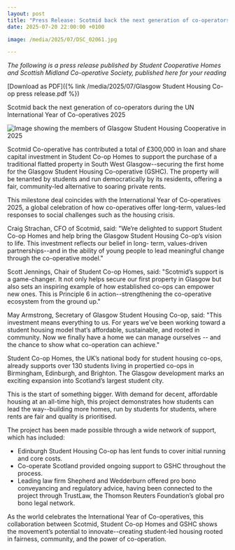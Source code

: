 ```yaml
---
layout: post
title: "Press Release: Scotmid back the next generation of co-operators during the UN International Year of Co-operatives 2025"
date: 2025-07-20 22:00:00 +0100

image: /media/2025/07/DSC_02061.jpg

---
```


*The following is a press release published by Student Cooperative Homes and Scottish Midland Co-operative Society, published here for your reading*

[Download as PDF]({% link /media/2025/07/Glasgow Student Housing Co-op press release.pdf %})
 
Scotmid back the next generation of co-operators during the UN International Year of Co-operatives 2025 

![Image showing the members of Glasgow Student Housing Cooperative in 2025](/media/2025/07/DSC_02061.jpg "Back row: Aidan Ferrier, Rachel Lyndon, Amrou Motawa Front row: Emil Carr-Ross, Christopher Fleming, May Armstrong")

Scotmid Co-operative has contributed a total of £300,000 in loan and share capital investment in Student Co-op Homes to support the purchase of a traditional flatted property in South West Glasgow--securing the first home for the Glasgow Student Housing Co-operative (GSHC). The property will be tenanted by students and run democratically by its residents, offering a fair, community-led alternative to soaring private rents. 

This milestone deal coincides with the International Year of Co-operatives 2025, a global celebration of how co-operatives offer long-term, values-led responses to social challenges such as the housing crisis. 

Craig Strachan, CFO of Scotmid, said: "We’re delighted to support Student Co-op Homes and help bring the Glasgow Student Housing Co-op’s vision to life. This investment reflects our belief in long- term, values-driven partnerships--and in the ability of young people to lead meaningful change through the co-operative model." 

Scott Jennings, Chair of Student Co-op Homes, said: "Scotmid’s support is a game-changer. It not only helps secure our first property in Glasgow but also sets an inspiring example of how established co-ops can empower new ones. This is Principle 6 in action--strengthening the co-operative ecosystem from the ground up."

May Armstrong, Secretary of Glasgow Student Housing Co-op, said: "This investment means everything to us. For years we’ve been working toward a student housing model that’s affordable, sustainable, and rooted in community. Now we finally have a home we can manage ourselves -- and the chance to show what co-operation can achieve."

Student Co-op Homes, the UK’s national body for student housing co-ops, already supports over 130 students living in propertied co-ops in Birmingham, Edinburgh, and Brighton. The Glasgow development marks an exciting expansion into Scotland’s largest student city.

This is the start of something bigger. With demand for decent, affordable housing at an all-time high, this project demonstrates how students can lead the way--building more homes, run by students for students, where rents are fair and quality is prioritised.

The project has been made possible through a wide network of support, which has included:
- Edinburgh Student Housing Co-op has lent funds to cover initial running and core costs.
- Co-operate Scotland provided ongoing support to GSHC throughout the process.
- Leading law firm Shepherd and Wedderburn offered pro bono conveyancing and regulatory advice, having been connected to the project through TrustLaw, the Thomson Reuters Foundation’s global pro bono legal network.

As the world celebrates the International Year of Co-operatives, this collaboration between Scotmid, Student Co-op Homes and GSHC shows the movement’s potential to innovate--creating student-led housing rooted in fairness, community, and the power of co-operation.
